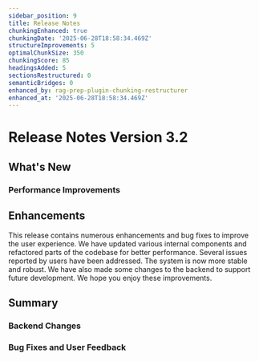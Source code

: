 ```yaml
---
sidebar_position: 9
title: Release Notes
chunkingEnhanced: true
chunkingDate: '2025-06-28T18:58:34.469Z'
structureImprovements: 5
optimalChunkSize: 350
chunkingScore: 85
headingsAdded: 5
sectionsRestructured: 0
semanticBridges: 0
enhanced_by: rag-prep-plugin-chunking-restructurer
enhanced_at: '2025-06-28T18:58:34.469Z'
---
```


# Release Notes Version 3.2

## What's New

### Performance Improvements


## Enhancements


This release contains numerous enhancements and bug fixes to improve the user experience. We have updated various internal components and refactored parts of the codebase for better performance. Several issues reported by users have been addressed. The system is now more stable and robust. We have also made some changes to the backend to support future development. We hope you enjoy these improvements.

## Summary


### Backend Changes


### Bug Fixes and User Feedback

